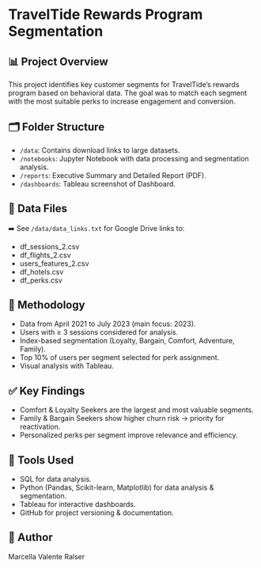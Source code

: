# TravelTide Rewards Program Segmentation

## 📊 Project Overview
This project identifies key customer segments for TravelTide’s rewards program based on behavioral data. The goal was to match each segment with the most suitable perks to increase engagement and conversion.

## 🗂 Folder Structure
- `/data`: Contains download links to large datasets.
- `/notebooks`: Jupyter Notebook with data processing and segmentation analysis.
- `/reports`: Executive Summary and Detailed Report (PDF).
- `/dashboards`: Tableau screenshot of Dashboard.

## 📁 Data Files
➡️ See `/data/data_links.txt` for Google Drive links to:
- df_sessions_2.csv
- df_flights_2.csv
- users_features_2.csv
- df_hotels.csv
- df_perks.csv

## 🧮 Methodology
- Data from April 2021 to July 2023 (main focus: 2023).
- Users with ≥ 3 sessions considered for analysis.
- Index-based segmentation (Loyalty, Bargain, Comfort, Adventure, Family).
- Top 10% of users per segment selected for perk assignment.
- Visual analysis with Tableau.

## ✅ Key Findings
- Comfort & Loyalty Seekers are the largest and most valuable segments.
- Family & Bargain Seekers show higher churn risk → priority for reactivation.
- Personalized perks per segment improve relevance and efficiency.

## 🔧 Tools Used
- SQL for data analysis.
- Python (Pandas, Scikit-learn, Matplotlib) for data analysis & segmentation.
- Tableau for interactive dashboards.
- GitHub for project versioning & documentation.


## 📝 Author
Marcella Valente Ralser
